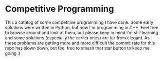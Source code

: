 # Competitive Programming
This a catalog of some competitive programming I have done. Some early solutions were written in Python, but now I'm programming in C++. Feel free to browse around and look at them, but please keep in mind I'm still learning and some solutions (especially the earlier ones) are far from elegant. As these problems are getting more and more difficult the commit rate for this repo has slown down, but feel free to smash that star button to keep me going :)
